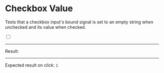 # Checkbox Value

Tests that a checkbox input's bound signal is set to an empty string when unchecked and its value when checked.

<div>
  <input id="clickable" type="checkbox" data-bind-result value="foo" />
  <span data-text="$result"></span>
  <hr />
  Result:
  <code id="result" data-text="$result === 'foo' ? 1 : ($result === '' ? 0 : -1)"></code>
  <hr />
  Expected result on click: <code>1</code>
</div>